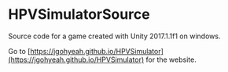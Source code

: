 # HPVSimulatorSource
Source code for a game created with Unity 2017.1.1f1 on windows.

Go to [https://jgohyeah.github.io/HPVSimulator](https://jgohyeah.github.io/HPVSimulator) for the website.
